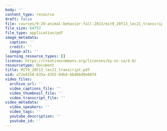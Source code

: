 ```yaml
---
body: ''
content_type: resource
draft: false
file: courses/9-20-animal-behavior-fall-2013/mit9_20f13_lec21_transcript.pdf
file_size: 64757
file_type: application/pdf
image_metadata:
  caption: ''
  credit: ''
  image-alt: ''
learning_resource_types: []
license: https://creativecommons.org/licenses/by-nc-sa/4.0/
resourcetype: Document
title: MIT9_20F13_lec21_transcript.pdf
uid: a72e8158-635a-4355-84bd-bbd66d9e68f4
video_files:
  archive_url: ''
  video_captions_file: ''
  video_thumbnail_file: ''
  video_transcript_file: ''
video_metadata:
  video_speakers: ''
  video_tags: ''
  youtube_description: ''
  youtube_id: ''
---
```

